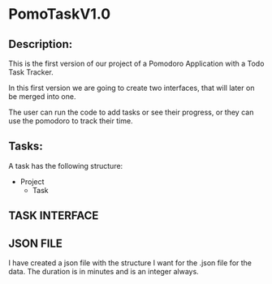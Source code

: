 # PomoTaskV1.0

## Description:

This is the first version of our project of a Pomodoro Application with a Todo Task Tracker.  

In this first version we are going to create two interfaces, that will later on be merged into one.  

The user can run the code to add tasks or see their progress, or they can use the pomodoro to track their time.

## Tasks:

A task has the following structure:
- Project
    - Task

## TASK INTERFACE

## JSON FILE
I have created a json file with the structure I want for the .json file for the data. The duration is in minutes and is an integer always. 

